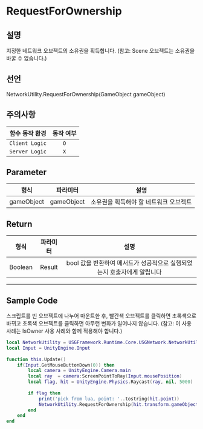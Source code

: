 # RequestForOwnership

## 설명

지정한 네트워크 오브젝트의 소유권을 획득합니다. (참고: Scene 오브젝트는 소유권을 바꿀 수 없습니다.)

## 선언

NetworkUtility.RequestForOwnership(GameObject gameObject)

## 주의사항
|    **함수 동작 환경**    | **동작 여부** |
|:------------------:|:---------:|
| ```Client Logic``` |  ```O```  |
| ```Server Logic``` |  ```X```  |

## Parameter
|   **형식**   |      **파라미터**       |   **설명**   |
|:---:|:---:|:---:|
| gameObject | gameObject | 소유권을 획득해야 할 네트워크 오브젝트 | 

## Return
|**형식**| **파라미터** |                  **설명**                  |
|:---:|:--------:|:----------------------------------------:|
|Boolean |  Result  |bool 값을 반환하여 메서드가 성공적으로 실행되었는지 호출자에게 알립니다 |

---
## Sample Code
스크립트를 빈 오브젝트에 나누어 마운트한 후, 빨간색 오브젝트를 클릭하면 초록색으로 바뀌고 초록색 오브젝트를 클릭하면 아무런 변화가 일어나지 않습니다. (참고: 이 사용 사례는 IsOwner 사용 사례와 함께 적용해야 합니다.)
```lua
local NetworkUtility = USGFramework.Runtime.Core.USGNetwork.NetworkUtility
local Input = UnityEngine.Input
 
function this.Update()
    if(Input.GetMouseButtonDown(0)) then
        local camera = UnityEngine.Camera.main
        local ray  = camera:ScreenPointToRay(Input.mousePosition)
        local flag, hit = UnityEngine.Physics.Raycast(ray, nil, 5000)
         
        if flag then
            print('pick from lua, point: '..tostring(hit.point))
            NetworkUtility.RequestForOwnership(hit.transform.gameObject)
        end
    end
end
```